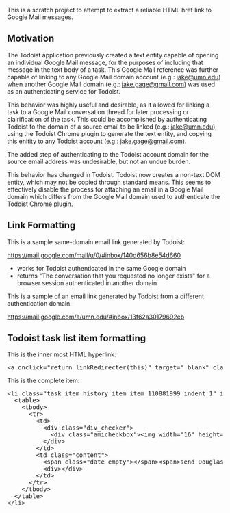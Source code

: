 This is a scratch project to attempt to extract a reliable HTML href link to Google Mail messages.

Motivation
----------

The Todoist application previously created a text entity capable of opening an individual Google Mail message, for the purposes of including that message in the text body of a task.  This Google Mail reference was further capable of linking to any Google Mail domain account (e.g.: jake@umn.edu) when another Google Mail domain (e.g.: jake.gage@gmail.com) was used as an authenticating service for Todoist.

This behavior was highly useful and desirable, as it allowed for linking a task to a Google Mail conversation thread for later processing or clairification of the task.  This could be accomplished by authenticating Todoist to the domain of a source email to be linked (e.g.: jake@umn.edu), using the Todoist Chrome plugin to generate the text entity, and copying this enitity to any Todoist account (e.g.: jake.gage@gmail.com).

The added step of authenticating to the Todoist account domain for the source email address was undesirable, but not an undue burden.

This behavior has changed in Todoist.  Todoist now creates a non-text DOM entity, which may not be copied through standard means.  This seems to effectively disable the process for attaching an email in a Google Mail domain which differs from the Google Mail domain used to authenticate the Todoist Chrome plugin.

Link Formatting
---------------

This is a sample same-domain email link generated by Todoist:

https://mail.google.com/mail/u/0/#inbox/140d656b8e54d660

- works for Todoist authenticated in the same Google domain
- returns "The conversation that you requested no longer exists" for a browser session authenticated in another domain

This is a sample of an email link generated by Todoist from a different authentication domain:

https://mail.google.com/a/umn.edu/#inbox/13f62a30179692eb

Todoist task list item formatting
---------------------------------

This is the inner most HTML hyperlink:

<pre>
&lt;a onclick="return linkRedirecter(this)" target="_blank" class="ex_link" href="https://mail.google.com/a/umn.edu/#inbox/13f62a30179692eb"&gt;Web Migrations for this weekend&lt;/a&gt;
</pre>

This is the complete item:

<pre>
&lt;li class="task_item history_item item_110881999 indent_1" id="item_110881999"&gt;
  &lt;table&gt;
    &lt;tbody&gt;
      &lt;tr&gt;
        &lt;td&gt;
          &lt;div class="div_checker"&gt;
            &lt;div class="amicheckbox"&gt;&lt;img width="16" height="16" src="https://d3ptyyxy2at9ui.cloudfront.net/76084e29cb2cf72b320e888edc583dfb.gif" class="cmp_14_checkbox_on amicheckbox_img"&gt;&lt;/div&gt;
          &lt;/div&gt;
        &lt;/td&gt;
        &lt;td class="content"&gt;
          &lt;span class="date empty"&gt;&lt;/span&gt;&lt;span&gt;send Douglas a summary of your &lt;img width="16" class="cmp_email_on" src="https://d3ptyyxy2at9ui.cloudfront.net/76084e29cb2cf72b320e888edc583dfb.gif"&gt; &lt;a onclick="return linkRedirecter(this)" target="_blank" class="ex_link" href="https://mail.google.com/a/umn.edu/#inbox/13f62a30179692eb"&gt;Web Migrations for this weekend&lt;/a&gt;&lt;span class="clickable note_icon" style="visibility: hidden;"&gt;&lt;img width="15" height="14" src="https://d3ptyyxy2at9ui.cloudfront.net/76084e29cb2cf72b320e888edc583dfb.gif" class="cmp_note clickable"&gt;&lt;/span&gt;&lt;/span&gt;
          &lt;div&gt;&lt;/div&gt;
        &lt;/td&gt;
      &lt;/tr&gt;
    &lt;/tbody&gt;
  &lt;/table&gt;
&lt;/li&gt;
</pre>